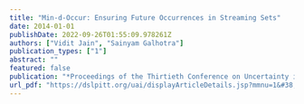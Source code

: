 ```yaml
---
title: "Min-d-Occur: Ensuring Future Occurrences in Streaming Sets"
date: 2014-01-01
publishDate: 2022-09-26T01:55:09.978261Z
authors: ["Vidit Jain", "Sainyam Galhotra"]
publication_types: ["1"]
abstract: ""
featured: false
publication: "*Proceedings of the Thirtieth Conference on Uncertainty in Artificial Intelligence, UAI 2014, Quebec City, Quebec, Canada, July 23-27, 2014*"
url_pdf: "https://dslpitt.org/uai/displayArticleDetails.jsp?mmnu=1&#38;smnu=2&#38;article_id=2472&#38;proceeding_id=30"
---
```



